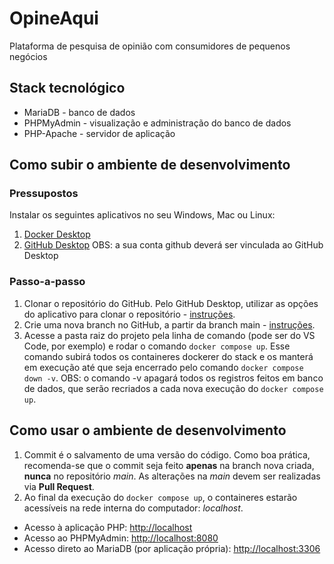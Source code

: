 # OpineAqui
Plataforma de pesquisa de opinião com consumidores de pequenos negócios

## Stack tecnológico
- MariaDB - banco de dados
- PHPMyAdmin - visualização e administração do banco de dados
- PHP-Apache - servidor de aplicação

## Como subir o ambiente de desenvolvimento

### Pressupostos
Instalar os seguintes aplicativos no seu Windows, Mac ou Linux:
1. [Docker Desktop](https://www.docker.com/products/docker-desktop/)
2. [GitHub Desktop](https://desktop.github.com/download/)
OBS: a sua conta github deverá ser vinculada ao GitHub Desktop

### Passo-a-passo

1. Clonar o repositório do GitHub. Pelo GitHub Desktop, utilizar as opções do aplicativo para clonar o repositório - [instruções](https://docs.github.com/pt/desktop/adding-and-cloning-repositories/cloning-and-forking-repositories-from-github-desktop).
2. Crie uma nova branch no GitHub, a partir da branch main - [instruções](https://docs.github.com/pt/desktop/making-changes-in-a-branch/managing-branches-in-github-desktop).
3. Acesse a pasta raiz do projeto pela linha de comando (pode ser do VS Code, por exemplo) e rodar o comando `docker compose up`. Esse comando subirá todos os containeres dockerer do stack e os manterá em execução até que seja encerrado pelo comando `docker compose down -v`. 
OBS: o comando -v apagará todos os registros feitos em banco de dados, que serão recriados a cada nova execução do `docker compose up`.

## Como usar o ambiente de desenvolvimento
1. Commit é o salvamento de uma versão do código. Como boa prática, recomenda-se que o commit seja feito **apenas** na branch nova criada, **nunca** no repositório *main*. As alterações na *main* devem ser realizadas via **Pull Request**.
2. Ao final da execução do `docker compose up`, o containeres estarão acessíveis na rede interna do computador: *localhost*.
- Acesso à aplicação PHP: [http://localhost](http://localhost)
- Acesso ao PHPMyAdmin: [http://localhost:8080](http://localhost:8080)
- Acesso direto ao MariaDB (por aplicação própria): [http://localhost:3306](http://localhost:3306)
